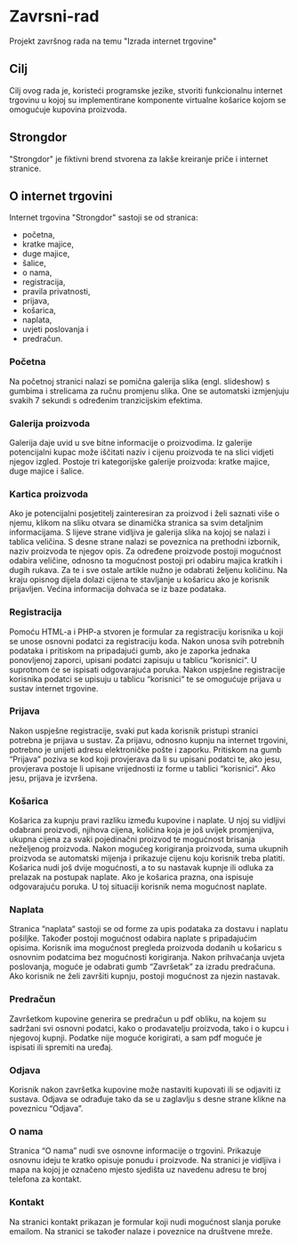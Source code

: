# Zavrsni-rad
Projekt završnog rada na temu "Izrada internet trgovine"

## Cilj
Cilj ovog rada je, koristeći programske jezike, stvoriti funkcionalnu internet trgovinu u kojoj su implementirane komponente virtualne košarice kojom se omogućuje kupovina proizvoda. 

## Strongdor 
"Strongdor" je fiktivni brend stvorena za lakše kreiranje priče i internet stranice.

## O internet trgovini 
Internet trgovina "Strongdor" sastoji se od stranica:
* početna,
* kratke majice,
* duge majice,
* šalice,
* o nama,
* registracija,
* pravila privatnosti,
* prijava,
* košarica,
* naplata,
* uvjeti poslovanja i
* predračun.

### Početna
Na početnoj stranici nalazi se pomična galerija slika (engl. slideshow) s gumbima i strelicama za ručnu promjenu slika. One se automatski izmjenjuju svakih 7 sekundi s određenim tranzicijskim efektima. 

### Galerija proizvoda
Galerija daje uvid u sve bitne informacije o proizvodima. Iz galerije potencijalni kupac može iščitati naziv i cijenu proizvoda te na slici vidjeti njegov izgled. Postoje tri kategorijske galerije proizvoda: kratke majice, duge majice i šalice.

### Kartica proizvoda
Ako je potencijalni posjetitelj zainteresiran za proizvod i želi saznati više o njemu, klikom na sliku otvara se dinamička stranica sa svim detaljnim informacijama. 
S lijeve strane vidljiva je galerija slika na kojoj se nalazi i tablica veličina. 
S desne strane nalazi se poveznica na prethodni izbornik, naziv proizvoda te njegov opis. 
Za određene proizvode postoji mogućnost odabira veličine, odnosno ta mogućnost postoji pri odabiru majica kratkih i dugih rukava. 
Za te i sve ostale artikle nužno je odabrati željenu količinu. 
Na kraju opisnog dijela dolazi cijena te stavljanje u košaricu ako je korisnik prijavljen. 
Većina informacija dohvaća se iz baze podataka.

### Registracija
Pomoću HTML-a i PHP-a stvoren je formular za registraciju korisnika u koji se unose osnovni podatci za registraciju koda. 
Nakon unosa svih potrebnih podataka i pritiskom na pripadajući gumb, ako je zaporka jednaka ponovljenoj zaporci, upisani podatci zapisuju u tablicu “korisnici“. 
U suprotnom će se ispisati odgovarajuća poruka. Nakon uspješne registracije korisnika podatci se upisuju u tablicu “korisnici“ te se omogućuje prijava u sustav internet trgovine.

### Prijava
Nakon uspješne registracije, svaki put kada korisnik pristupi stranici potrebna je prijava u sustav. 
Za prijavu, odnosno kupnju na internet trgovini, potrebno je unijeti adresu elektroničke pošte i zaporku.
Pritiskom na gumb “Prijava” poziva se kod koji provjerava da li su upisani podatci te, ako jesu, provjerava postoje li upisane vrijednosti iz forme u tablici “korisnici“. 
Ako jesu, prijava je izvršena.

### Košarica
Košarica za kupnju pravi razliku između kupovine i naplate. 
U njoj su vidljivi odabrani proizvodi, njihova cijena, količina koja je još uvijek promjenjiva, ukupna cijena za svaki pojedinačni proizvod te mogućnost brisanja neželjenog proizvoda. 
Nakon mogućeg korigiranja proizvoda, suma ukupnih proizvoda se automatski mijenja i prikazuje cijenu koju korisnik treba platiti. 
Košarica nudi još dvije mogućnosti, a to su nastavak kupnje ili odluka za prelazak na postupak naplate. 
Ako je košarica prazna, ona ispisuje odgovarajuću poruka. U toj situaciji korisnik nema mogućnost naplate.

### Naplata
Stranica “naplata“ sastoji se od forme za upis podataka za dostavu i naplatu pošiljke. 
Također postoji mogućnost odabira naplate s pripadajućim opisima. 
Korisnik ima mogućnost pregleda proizvoda dodanih u košaricu s osnovnim podatcima bez mogućnosti korigiranja. 
Nakon prihvaćanja uvjeta poslovanja, moguće je odabrati gumb “Završetak” za izradu predračuna. 
Ako korisnik ne želi završiti kupnju, postoji mogućnost za njezin nastavak.

### Predračun
Završetkom kupovine generira se predračun u pdf obliku, na kojem su sadržani svi osnovni podatci, kako o prodavatelju proizvoda, tako i o kupcu i njegovoj kupnji. 
Podatke nije moguće korigirati, a sam pdf moguće je ispisati ili spremiti na uređaj. 

### Odjava
Korisnik nakon završetka kupovine može nastaviti kupovati ili se odjaviti iz sustava. 
Odjava se odrađuje tako da se u zaglavlju s desne strane klikne na poveznicu “Odjava”.

### O nama
Stranica “O nama” nudi sve osnovne informacije o trgovini. Prikazuje osnovnu ideju te kratko opisuje ponudu i proizvode. 
Na stranici je vidljiva i mapa na kojoj je označeno mjesto sjedišta uz navedenu adresu te broj telefona za kontakt.

### Kontakt
Na stranici kontakt prikazan je formular koji nudi mogućnost slanja poruke emailom. 
Na stranici se također nalaze i poveznice na društvene mreže.
